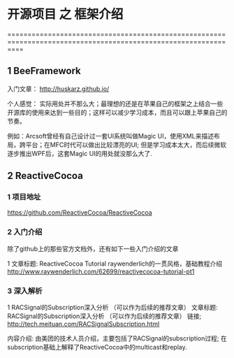 # 开源项目 之 框架介绍

================================================================================================================

## 1 BeeFramework

入门文章：
http://huskarz.github.io/

个人感觉：
实际用处并不那么大；最理想的还是在苹果自己的框架之上结合一些开源库的使用来达到一些目的；这样可以减少学习成本，而且可以跟上苹果自己的节奏。

例如：Arcsoft曾经有自己设计过一套UI系统叫做Magic UI，使用XML来描述布局，跨平台；在MFC时代可以做出比较漂亮的UI; 但是学习成本太大，而后续微软逐步推出WPF后，这套Magic UI的用处就没那么大了.


## 2 ReactiveCocoa

### 1 项目地址
https://github.com/ReactiveCocoa/ReactiveCocoa

### 2 入门介绍
除了github上的那些官方文档外，还有如下一些入门介绍的文章

1 文章标题: ReactiveCocoa Tutorial
raywenderlich的一贯风格，基础教程介绍
http://www.raywenderlich.com/62699/reactivecocoa-tutorial-pt1

### 3 深入解析
1 RACSignal的Subscription深入分析 （可以作为后续的推荐文章）
文章标题: RACSignal的Subscription深入分析 （可以作为后续的推荐文章）
链接; http://tech.meituan.com/RACSignalSubscription.html

内容介绍:
由美团的技术人员介绍，主要包括了RACSignal的subscription过程; 在subscription基础上解释了ReactiveCocoa中的multicast和replay.

